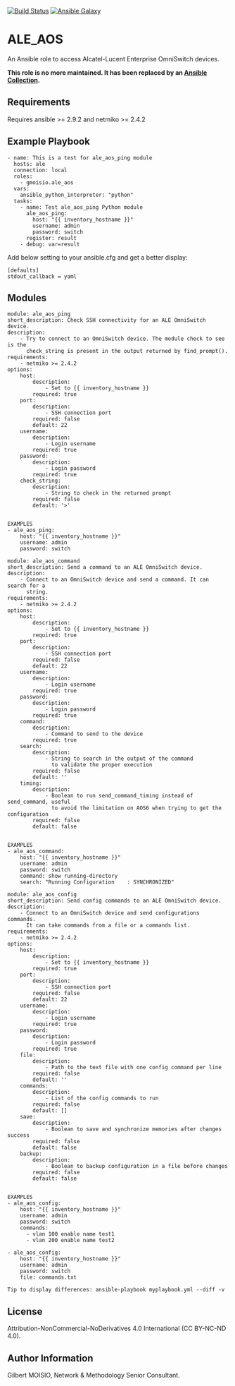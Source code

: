 [![Build Status](https://travis-ci.org/gmoisio/ansible-aos-stdlib.svg?branch=master)](https://travis-ci.org/gmoisio/ansible-aos-stdlib)
[![Ansible Galaxy](https://img.shields.io/badge/ansible--galaxy-ale_aos-blue.svg)](https://galaxy.ansible.com/gmoisio/ale_aos)

ALE_AOS
=======

An Ansible role to access Alcatel-Lucent Enterprise OmniSwitch devices.

**This role is no more maintained. It has been replaced by an [Ansible Collection](https://github.com/gmoisio/gmoisio.ale).**

Requirements
------------

Requires ansible >= 2.9.2 and netmiko >= 2.4.2

Example Playbook
----------------

~~~~
- name: This is a test for ale_aos_ping module
  hosts: ale
  connection: local
  roles:
    - gmoisio.ale_aos
  vars:
    ansible_python_interpreter: "python"
  tasks:
    - name: Test ale_aos_ping Python module
      ale_aos_ping: 
        host: "{{ inventory_hostname }}"
        username: admin
        password: switch
      register: result
    - debug: var=result 
~~~~

Add below setting to your ansible.cfg and get a better display:

~~~~
[defaults]
stdout_callback = yaml
~~~~

Modules
-------
~~~~
module: ale_aos_ping
short_description: Check SSH connectivity for an ALE OmniSwitch device.
description:
    - Try to connect to an OmniSwitch device. The module check to see is the
      check_string is present in the output returned by find_prompt().
requirements:
    - netmiko >= 2.4.2
options:
    host:
        description:
            - Set to {{ inventory_hostname }}
        required: true
    port:
        description:
            - SSH connection port
        required: false
        default: 22
    username:
        description:
            - Login username
        required: true
    password:
        description:
            - Login password
        required: true
    check_string:
        description:
            - String to check in the returned prompt
        required: false
        default: '>'


EXAMPLES
- ale_aos_ping: 
    host: "{{ inventory_hostname }}"
    username: admin
    password: switch
~~~~

~~~~
module: ale_aos_command
short_description: Send a command to an ALE OmniSwitch device.
description:
    - Connect to an OmniSwitch device and send a command. It can search for a
      string.
requirements:
    - netmiko >= 2.4.2
options:
    host:
        description:
            - Set to {{ inventory_hostname }}
        required: true
    port:
        description:
            - SSH connection port
        required: false
        default: 22
    username:
        description:
            - Login username
        required: true
    password:
        description:
            - Login password
        required: true
    command:
        description:
            - Command to send to the device
        required: true
    search:
        description:
            - String to search in the output of the command
              to validate the proper execution
        required: false
        default: ''
    timing:
        description:
            - Boolean to run send_command_timing instead of send_command, useful
              to avoid the limitation on AOS6 when trying to get the configuration
        required: false
        default: false


EXAMPLES
- ale_aos_command: 
    host: "{{ inventory_hostname }}"
    username: admin
    password: switch
    command: show running-directory
    search: "Running Configuration    : SYNCHRONIZED"
~~~~

~~~~
module: ale_aos_config
short_description: Send config commands to an ALE OmniSwitch device.
description:
    - Connect to an OmniSwitch device and send configurations commands.
      It can take commands from a file or a commands list.
requirements:
    - netmiko >= 2.4.2
options:
    host:
        description:
            - Set to {{ inventory_hostname }}
        required: true
    port:
        description:
            - SSH connection port
        required: false
        default: 22
    username:
        description:
            - Login username
        required: true
    password:
        description:
            - Login password
        required: true
    file:
        description:
            - Path to the text file with one config command per line
        required: false
        default: ''
    commands:
        description:
            - List of the config commands to run
        required: false
        default: []
    save:
        description:
            - Boolean to save and synchronize memories after changes success
        required: false
        default: false
    backup:
        description:
            - Boolean to backup configuration in a file before changes
        required: false
        default: false


EXAMPLES
- ale_aos_config: 
    host: "{{ inventory_hostname }}"
    username: admin
    password: switch
    commands:
      - vlan 100 enable name test1
      - vlan 200 enable name test2

- ale_aos_config: 
    host: "{{ inventory_hostname }}"
    username: admin
    password: switch
    file: commands.txt

Tip to display differences: ansible-playbook myplaybook.yml --diff -v
~~~~

License
-------

Attribution-NonCommercial-NoDerivatives 4.0 International (CC BY-NC-ND 4.0).

Author Information
------------------

Gilbert MOISIO, Network & Methodology Senior Consultant.
